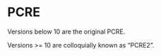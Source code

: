 # PCRE

Versions below 10 are the original PCRE.

Versions >= 10 are colloquially known as “PCRE2”.
